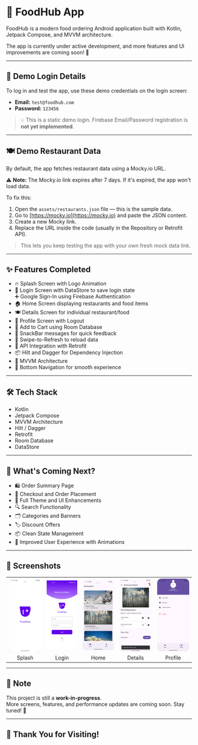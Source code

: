 # 🍔 FoodHub App

FoodHub is a modern food ordering Android application built with Kotlin, Jetpack Compose, and MVVM architecture.

The app is currently under active development, and more features and UI improvements are coming soon! 🚀

---

## 🔐 Demo Login Details

To log in and test the app, use these demo credentials on the login screen:

- **Email:** `test@foodhub.com`  
- **Password:** `123456`

> 💡 This is a static demo login. Firebase Email/Password registration is **not yet implemented**.

---

## 🍽 Demo Restaurant Data

By default, the app fetches restaurant data using a Mocky.io URL.

⚠️ **Note:** The Mocky.io link expires after 7 days. If it's expired, the app won't load data.

To fix this:

1. Open the `assets/restaurants.json` file — this is the sample data.
2. Go to [https://mocky.io](https://mocky.io) and paste the JSON content.
3. Create a new Mocky link.
4. Replace the URL inside the code (usually in the Repository or Retrofit API).

> This lets you keep testing the app with your own fresh mock data link.


---

## ✨ Features Completed

- 🔥 Splash Screen with Logo Animation  
- 🔑 Login Screen with DataStore to save login state  
  ➕ Google Sign-In using Firebase Authentication  
- 🏠 Home Screen displaying restaurants and food items  
- 🍽️ Details Screen for individual restaurant/food  
- 👤 Profile Screen with Logout  
- 🛒 Add to Cart using Room Database  
- 🍟 SnackBar messages for quick feedback  
- 🔄 Swipe-to-Refresh to reload data  
- 📡 API Integration with Retrofit  
- 📦 Hilt and Dagger for Dependency Injection  
- 🚀 MVVM Architecture  
- 🔻 Bottom Navigation for smooth experience  

---

## 🛠️ Tech Stack

- Kotlin  
- Jetpack Compose  
- MVVM Architecture  
- Hilt / Dagger  
- Retrofit  
- Room Database  
- DataStore  

---

## 🚀 What's Coming Next?

- 🛍️ Order Summary Page  
- 🛒 Checkout and Order Placement  
- 🎨 Full Theme and UI Enhancements  
- 🔍 Search Functionality  
- 🗂️ Categories and Banners  
- 🏷️ Discount Offers  
- 📦 Clean State Management  
- 💬 Improved User Experience with Animations  

---

## 📸 Screenshots

<table>
  <tr>
    <td align="center"><img src="screenshots/splash.png" width="160"/></td>
    <td align="center"><img src="screenshots/login.png" width="160"/></td>
    <td align="center"><img src="screenshots/home.png" width="160"/></td>
    <td align="center"><img src="screenshots/details.png" width="160"/></td>
    <td align="center"><img src="screenshots/profile.png" width="160"/></td>
  </tr>
  <tr>
    <td align="center">Splash</td>
    <td align="center">Login</td>
    <td align="center">Home</td>
    <td align="center">Details</td>
    <td align="center">Profile</td>
  </tr>
</table>

---

## 📢 Note

This project is still a **work-in-progress**.  
More screens, features, and performance updates are coming soon. Stay tuned! 🎯

---

## 🙌 Thank You for Visiting!
